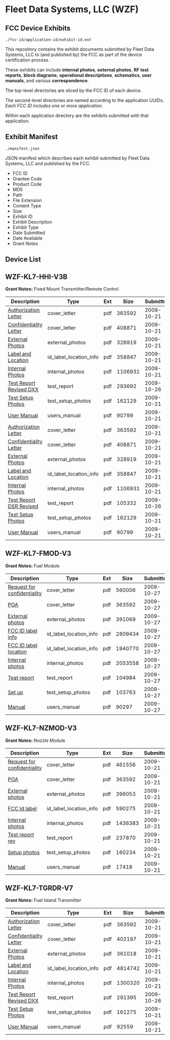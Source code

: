# Fleet Data Systems, LLC (WZF)
## FCC Device Exhibits

```
./fcc-id/application-id/exhibit-id.ext
```

This repository contains the exhibit documents submitted by Fleet Data Systems, LLC to (and published by) the FCC as part of the device certification process.

These exhibits can include **internal photos**, **external photos**, **RF test reports**, **block diagrams**, **operational descriptions**, **schematics**, **user manuals**, and various **correspondence**.

The top-level directories are sliced by the FCC ID of each device.

The second-level directories are named according to the application UUIDs. *Each FCC ID includes one or more application.*

Within each application directory are the exhibits submitted with that application. 

## Exhibit Manifest

```
./manifest.json
```

JSON manifest which describes each exhibit submitted by Fleet Data Systems, LLC and published by the FCC.

- FCC ID
- Grantee Code
- Product Code
- MD5
- Path
- File Extension
- Content Type
- Size
- Exhibit ID
- Exhibit Description
- Exhibit Type
- Date Submitted
- Date Available
- Grant Notes

## Device List
## WZF-KL7-HHI-V3B
**Grant Notes:** Fixed Mount Transmitter/Remote Control

| Description | Type | Ext | Size | Submitted | Available |
| ----------- | ---- | --- | ---- | --------- | --------- |
| [Authorization Letter](WZF-KL7-HHI-V3B/1fbfc1e9d507de5310b282335c9f7730/1186932.pdf) | cover_letter | pdf | 363592 | 2009-10-21 | 2009-10-26 |
| [Confidentiality Letter](WZF-KL7-HHI-V3B/1fbfc1e9d507de5310b282335c9f7730/1186933.pdf) | cover_letter | pdf | 408871 | 2009-10-21 | 2009-10-26 |
| [External Photos](WZF-KL7-HHI-V3B/1fbfc1e9d507de5310b282335c9f7730/1186935.pdf) | external_photos | pdf | 328919 | 2009-10-21 | 2009-10-26 |
| [Label and Location](WZF-KL7-HHI-V3B/1fbfc1e9d507de5310b282335c9f7730/1186937.pdf) | id_label_location_info | pdf | 358847 | 2009-10-21 | 2009-10-26 |
| [Internal Photos](WZF-KL7-HHI-V3B/1fbfc1e9d507de5310b282335c9f7730/1186936.pdf) | internal_photos | pdf | 1106931 | 2009-10-21 | 2009-10-26 |
| [Test Report Revised DXX](WZF-KL7-HHI-V3B/1fbfc1e9d507de5310b282335c9f7730/1188899.pdf) | test_report | pdf | 293692 | 2009-10-26 | 2009-10-26 |
| [Test Setup Photos](WZF-KL7-HHI-V3B/1fbfc1e9d507de5310b282335c9f7730/1186942.pdf) | test_setup_photos | pdf | 162129 | 2009-10-21 | 2009-10-26 |
| [User Manual](WZF-KL7-HHI-V3B/1fbfc1e9d507de5310b282335c9f7730/1186943.pdf) | users_manual | pdf | 90799 | 2009-10-21 | 2009-10-26 |
| [Authorization Letter](WZF-KL7-HHI-V3B/e32231f5ae907f6969b689285d5482a0/1186932.pdf) | cover_letter | pdf | 363592 | 2009-10-21 | 2009-10-26 |
| [Confidentiality Letter](WZF-KL7-HHI-V3B/e32231f5ae907f6969b689285d5482a0/1186933.pdf) | cover_letter | pdf | 408871 | 2009-10-21 | 2009-10-26 |
| [External Photos](WZF-KL7-HHI-V3B/e32231f5ae907f6969b689285d5482a0/1186935.pdf) | external_photos | pdf | 328919 | 2009-10-21 | 2009-10-26 |
| [Label and Location](WZF-KL7-HHI-V3B/e32231f5ae907f6969b689285d5482a0/1186937.pdf) | id_label_location_info | pdf | 358847 | 2009-10-21 | 2009-10-26 |
| [Internal Photos](WZF-KL7-HHI-V3B/e32231f5ae907f6969b689285d5482a0/1186936.pdf) | internal_photos | pdf | 1106931 | 2009-10-21 | 2009-10-26 |
| [Test Report DSR Revised](WZF-KL7-HHI-V3B/e32231f5ae907f6969b689285d5482a0/1188898.pdf) | test_report | pdf | 105332 | 2009-10-26 | 2009-10-26 |
| [Test Setup Photos](WZF-KL7-HHI-V3B/e32231f5ae907f6969b689285d5482a0/1186942.pdf) | test_setup_photos | pdf | 162129 | 2009-10-21 | 2009-10-26 |
| [User Manual](WZF-KL7-HHI-V3B/e32231f5ae907f6969b689285d5482a0/1186943.pdf) | users_manual | pdf | 90799 | 2009-10-21 | 2009-10-26 |
## WZF-KL7-FMOD-V3
**Grant Notes:** Fuel Module

| Description | Type | Ext | Size | Submitted | Available |
| ----------- | ---- | --- | ---- | --------- | --------- |
| [Request for confidentiality](WZF-KL7-FMOD-V3/1c9d0b8fb0aa489f8cd4bc00edafd54a/1189662.pdf) | cover_letter | pdf | 560006 | 2009-10-27 | 2009-10-28 |
| [POA](WZF-KL7-FMOD-V3/1c9d0b8fb0aa489f8cd4bc00edafd54a/1186932.pdf) | cover_letter | pdf | 363592 | 2009-10-27 | 2009-10-28 |
| [External photos](WZF-KL7-FMOD-V3/1c9d0b8fb0aa489f8cd4bc00edafd54a/1189667.pdf) | external_photos | pdf | 391069 | 2009-10-27 | 2009-10-28 |
| [FCC ID label info](WZF-KL7-FMOD-V3/1c9d0b8fb0aa489f8cd4bc00edafd54a/1189707.pdf) | id_label_location_info | pdf | 2809434 | 2009-10-27 | 2009-10-28 |
| [FCC ID label location](WZF-KL7-FMOD-V3/1c9d0b8fb0aa489f8cd4bc00edafd54a/1189708.pdf) | id_label_location_info | pdf | 1940770 | 2009-10-27 | 2009-10-28 |
| [Internal photos](WZF-KL7-FMOD-V3/1c9d0b8fb0aa489f8cd4bc00edafd54a/1189709.pdf) | internal_photos | pdf | 2053558 | 2009-10-27 | 2009-10-28 |
| [Teat report](WZF-KL7-FMOD-V3/1c9d0b8fb0aa489f8cd4bc00edafd54a/1189710.pdf) | test_report | pdf | 104984 | 2009-10-27 | 2009-10-28 |
| [Set up](WZF-KL7-FMOD-V3/1c9d0b8fb0aa489f8cd4bc00edafd54a/1189711.pdf) | test_setup_photos | pdf | 103763 | 2009-10-27 | 2009-10-28 |
| [Manual](WZF-KL7-FMOD-V3/1c9d0b8fb0aa489f8cd4bc00edafd54a/1189712.pdf) | users_manual | pdf | 90297 | 2009-10-27 | 2009-10-28 |
## WZF-KL7-NZMOD-V3
**Grant Notes:** Nozzle Module

| Description | Type | Ext | Size | Submitted | Available |
| ----------- | ---- | --- | ---- | --------- | --------- |
| [Request for confidentiality](WZF-KL7-NZMOD-V3/fed6fa3b5f6bfd49eb845713ab6304ad/1187043.pdf) | cover_letter | pdf | 461556 | 2009-10-21 | 2009-10-22 |
| [POA](WZF-KL7-NZMOD-V3/fed6fa3b5f6bfd49eb845713ab6304ad/1186932.pdf) | cover_letter | pdf | 363592 | 2009-10-21 | 2009-10-22 |
| [External photos](WZF-KL7-NZMOD-V3/fed6fa3b5f6bfd49eb845713ab6304ad/1187046.pdf) | external_photos | pdf | 396053 | 2009-10-21 | 2009-10-22 |
| [FCC Id label](WZF-KL7-NZMOD-V3/fed6fa3b5f6bfd49eb845713ab6304ad/1187047.pdf) | id_label_location_info | pdf | 590275 | 2009-10-21 | 2009-10-22 |
| [Internal photos](WZF-KL7-NZMOD-V3/fed6fa3b5f6bfd49eb845713ab6304ad/1187048.pdf) | internal_photos | pdf | 1436383 | 2009-10-21 | 2009-10-22 |
| [Test report rev](WZF-KL7-NZMOD-V3/fed6fa3b5f6bfd49eb845713ab6304ad/1187052.pdf) | test_report | pdf | 237870 | 2009-10-21 | 2009-10-22 |
| [Setup photos](WZF-KL7-NZMOD-V3/fed6fa3b5f6bfd49eb845713ab6304ad/1187053.pdf) | test_setup_photos | pdf | 160234 | 2009-10-21 | 2009-10-22 |
| [Manual](WZF-KL7-NZMOD-V3/fed6fa3b5f6bfd49eb845713ab6304ad/1187054.pdf) | users_manual | pdf | 17418 | 2009-10-21 | 2009-10-22 |
## WZF-KL7-TGRDR-V7
**Grant Notes:** Fuel Island Transmitter

| Description | Type | Ext | Size | Submitted | Available |
| ----------- | ---- | --- | ---- | --------- | --------- |
| [Authorization Letter](WZF-KL7-TGRDR-V7/506b5fc94e6119f22212279a27c0652e/1186932.pdf) | cover_letter | pdf | 363592 | 2009-10-21 | 2009-10-26 |
| [Confidentiality Letter](WZF-KL7-TGRDR-V7/506b5fc94e6119f22212279a27c0652e/1187030.pdf) | cover_letter | pdf | 402197 | 2009-10-21 | 2009-10-26 |
| [External Photos](WZF-KL7-TGRDR-V7/506b5fc94e6119f22212279a27c0652e/1187032.pdf) | external_photos | pdf | 361018 | 2009-10-21 | 2009-10-26 |
| [Label and Location](WZF-KL7-TGRDR-V7/506b5fc94e6119f22212279a27c0652e/1187034.pdf) | id_label_location_info | pdf | 4814742 | 2009-10-21 | 2009-10-26 |
| [Internal Photos](WZF-KL7-TGRDR-V7/506b5fc94e6119f22212279a27c0652e/1187033.pdf) | internal_photos | pdf | 1300320 | 2009-10-21 | 2009-10-26 |
| [Test Report Revised DXX](WZF-KL7-TGRDR-V7/506b5fc94e6119f22212279a27c0652e/1188900.pdf) | test_report | pdf | 291395 | 2009-10-26 | 2009-10-26 |
| [Test Setup Photos](WZF-KL7-TGRDR-V7/506b5fc94e6119f22212279a27c0652e/1187039.pdf) | test_setup_photos | pdf | 161275 | 2009-10-21 | 2009-10-26 |
| [User Manual](WZF-KL7-TGRDR-V7/506b5fc94e6119f22212279a27c0652e/1187040.pdf) | users_manual | pdf | 92559 | 2009-10-21 | 2009-10-26 |
